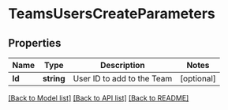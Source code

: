 # TeamsUsersCreateParameters

## Properties

Name | Type | Description | Notes
------------ | ------------- | ------------- | -------------
**Id** | **string** | User ID to add to the Team | [optional] 

[[Back to Model list]](../README.md#documentation-for-models) [[Back to API list]](../README.md#documentation-for-api-endpoints) [[Back to README]](../README.md)


